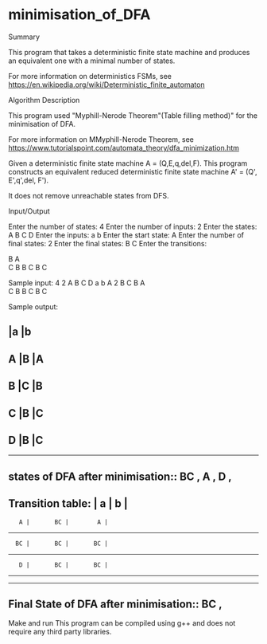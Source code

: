 # minimisation_of_DFA
Summary

This program that takes a deterministic finite state machine and produces an equivalent one with a minimal number of states.

For more information on deterministics FSMs, see https://en.wikipedia.org/wiki/Deterministic_finite_automaton

Algorithm Description

This program used "Myphill-Nerode Theorem"(Table filling method)" for the minimisation of DFA.

For more information on MMyphill-Nerode Theorem, see https://www.tutorialspoint.com/automata_theory/dfa_minimization.htm

Given a deterministic finite state machine A = (Q,E,q,del,F). 
This program constructs an equivalent reduced deterministic finite state machine A' = (Q', E',q',del, F').

It does not remove unreachable states from DFS.

Input/Output

Enter the number of states: 4
Enter the number of inputs: 2
Enter the states: A B C D
Enter the inputs: a b
Enter the start state: A
Enter the number of final states: 2
Enter the final states: B C
Enter the transitions:

B A  
C B 
B C 
B C

Sample input:
4
2
A B C D 
a b
A
2 B C 
B A  
C B 
B C 
B C

Sample output:

   |a   |b
--------------
A  |B   |A  
--------------
B  |C   |B  
--------------
C  |B   |C  
--------------
D  |B   |C  
--------------

-------------------------------------------
states of DFA after minimisation:: BC , A , D , 
-------------------------------------------

Transition table:
         |        a |        b | 
-------------------------------------------
       A |       BC |        A | 
-------------------------------------------
      BC |       BC |       BC | 
-------------------------------------------
       D |       BC |       BC | 
-------------------------------------------

-------------------------------------------
Final State of DFA after minimisation:: BC , 
-------------------------------------------

Make and run
This program can be compiled using g++ and does not require any third party libraries.
